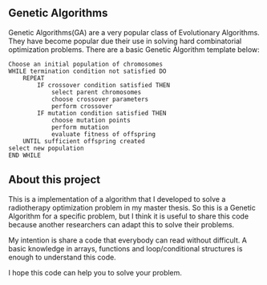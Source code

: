 ## **Genetic Algorithms**

Genetic Algorithms(GA) are a very popular class of Evolutionary Algorithms. They have become popular due their use in solving hard combinatorial optimization problems. There are a basic Genetic Algorithm template below:

```
Choose an initial population of chromosomes
WHILE termination condition not satisfied DO
	REPEAT
		IF crossover condition satisfied THEN
			select parent chromosomes
			choose crossover parameters
			perform crossover
		IF mutation condition satisfied THEN
			choose mutation points
			perform mutation
			evaluate fitness of offspring
	UNTIL sufficient offspring created
select new population
END WHILE
```


## **About this project**

This is a implementation of a algorithm that I developed to solve a radiotherapy optimization problem in my master thesis. So this is a Genetic Algorithm for a specific problem, but I think it is useful to share this code because another researchers can adapt this to solve their problems.

My intention is share a code that everybody can read without difficult. A basic knowledge in arrays, functions and loop/conditional structures is enough to understand this code.

I hope this code can help you to solve your problem. 


